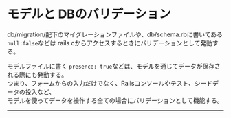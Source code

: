 # モデルと DBのバリデーション
db/migration/配下のマイグレーションファイルや、db/schema.rbに書いてある   
`null:false`などは rails cからアクセスするときにバリデーションとして発動する。

モデルファイルに書く `presence: true`などは、モデルを通じてデータが保存される際にも発動する。  
つまり、フォームからの入力だけでなく、Railsコンソールやテスト、シードデータの投入など、  
モデルを使ってデータを操作する全ての場合にバリデーションとして機能する。
***
